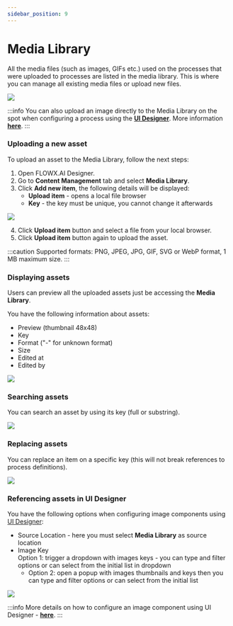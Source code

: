 ```yaml
---
sidebar_position: 9
---
```


# Media Library

All the media files (such as images, GIFs etc.) used on the processes that were uploaded to processes are listed in the media library. This is where you can manage all existing media files or upload new files.

![](https://s3.eu-west-1.amazonaws.com/docx.flowx.ai/release-notes/media_library.gif)

:::info
You can also upload an image directly to the Media Library on the spot when configuring a process using the [**UI Designer**](../../../../building-blocks/ui-designer). More information [**here**](../../../../building-blocks/ui-designer/ui-component-types/image#media-library).
:::

### Uploading a new asset

To upload an asset to the Media Library, follow the next steps:

1. Open FLOWX.AI Designer.
2. Go to **Content Management** tab and select **Media Library**.
3. Click **Add new item**, the following details will be displayed:
    * **Upload item** - opens a local file browser
    * **Key** - the key must be unique, you cannot change it afterwards

![](https://s3.eu-west-1.amazonaws.com/docx.flowx.ai/2.13/media_library_add_new.png)

4. Click **Upload item** button and select a file from your local browser.
5. Click **Upload item** button again to upload the asset.

:::caution
Supported formats: PNG, JPEG, JPG, GIF, SVG or WebP format, 1 MB maximum size.
:::


### Displaying assets

Users can preview all the uploaded assets just be accessing the **Media Library**.

You have the following information about assets:

* Preview (thumbnail 48x48)
* Key
* Format ("-" for unknown format)
* Size
* Edited at 
* Edited by

![](https://s3.eu-west-1.amazonaws.com/docx.flowx.ai/2.13/media_library_preview.png)

### Searching assets

You can search an asset by using its key (full or substring).

![](https://s3.eu-west-1.amazonaws.com/docx.flowx.ai/2.13/search_asset.png)

### Replacing assets

You can replace an item on a specific key (this will not break references to process definitions).

![](https://s3.eu-west-1.amazonaws.com/docx.flowx.ai/2.13/replace_asset.gif)

### Referencing assets in UI Designer

You have the following options when configuring image components using [UI Designer](../../../../building-blocks/ui-designer):

* Source Location - here you must select **Media Library** as source location 
* Image Key  
    Option 1: trigger a dropdown with images keys - you can type and filter options or can select from the initial list in dropdown 
    * Option 2: open a popup with images thumbnails and keys then you can type and filter options or can select from the initial list

![](https://s3.eu-west-1.amazonaws.com/docx.flowx.ai/2.13/media_library_options.png)

:::info
More details on how to configure an image component using UI Designer - [**here**](../../../../building-blocks/ui-designer/ui-component-types/image).
:::
